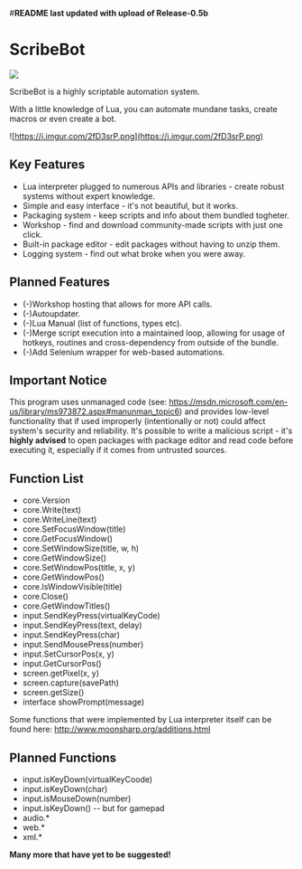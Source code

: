 #**README last updated with upload of Release-0.5b**
# ScribeBot
![](https://i.imgur.com/nPWbUCM.png) 

ScribeBot is a highly scriptable automation system.

With a little knowledge of Lua, you can automate mundane tasks, create macros or even create a bot.

![https://i.imgur.com/2fD3srP.png](https://i.imgur.com/2fD3srP.png)

## Key Features
- Lua interpreter plugged to numerous APIs and libraries - create robust systems without expert knowledge.
- Simple and easy interface - it's not beautiful, but it works.
- Packaging system - keep scripts and info about them bundled togheter.
- Workshop - find and download community-made scripts with just one click.
- Built-in package editor - edit packages without having to unzip them.
- Logging system - find out what broke when you were away.

## Planned Features
- (-)Workshop hosting that allows for more API calls.
- (-)Autoupdater.
- (-)Lua Manual (list of functions, types etc).
- (-)Merge script execution into a maintained loop, allowing for usage of hotkeys, routines and cross-dependency from outside of the bundle.
- (-)Add Selenium wrapper for web-based automations.

## Important Notice
This program uses unmanaged code (see: https://msdn.microsoft.com/en-us/library/ms973872.aspx#manunman_topic6) and provides low-level functionality that if used improperly (intentionally or not) could affect system's security and reliability.
It's possible to write a malicious script - it's **highly advised** to open packages with package editor and read code before executing it, especially if it comes from untrusted sources.

## Function List
- core.Version
- core.Write(text)
- core.WriteLine(text)
- core.SetFocusWindow(title)
- core.GetFocusWindow()
- core.SetWindowSize(title, w, h)
- core.GetWindowSize()
- core.SetWindowPos(title, x, y)
- core.GetWindowPos()
- core.IsWindowVisible(title)
- core.Close()
- core.GetWindowTitles()
- input.SendKeyPress(virtualKeyCode)
- input.SendKeyPress(text, delay)
- input.SendKeyPress(char)
- input.SendMousePress(number)
- input.SetCursorPos(x, y)
- input.GetCursorPos()
- screen.getPixel(x, y)
- screen.capture(savePath)
- screen.getSize()
- interface showPrompt(message)

Some functions that were implemented by Lua interpreter itself can be found here: http://www.moonsharp.org/additions.html

## Planned Functions
- input.isKeyDown(virtualKeyCoode)
- input.isKeyDown(char)
- input.isMouseDown(number)
- input.isKeyDown() -- but for gamepad
- audio.*
- web.*
- xml.*

**Many more that have yet to be suggested!**
